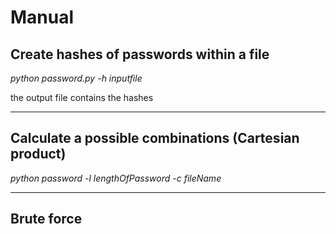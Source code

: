 # Manual

## Create hashes of passwords within a file

_python password.py -h inputfile_

the output file contains the hashes
***

## Calculate a possible combinations (Cartesian product)

_python password -l lengthOfPassword -c fileName_
***

## Brute force 

